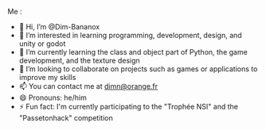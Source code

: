 Me :
- 👋 Hi, I’m @Dim-Bananox
- 👀 I’m interested in learning programming, development, design, and unity or godot
- 🌱 I’m currently learning the class and object part of Python, the game development, and the texture design
- 💞️ I’m looking to collaborate on projects such as games or applications to improve my skills
- 📫 You can contact me at dimn@orange.fr
- 😄 Pronouns: he/him
- ⚡ Fun fact: I'm currently participating to the "Trophée NSI" and the "Passetonhack" competition
